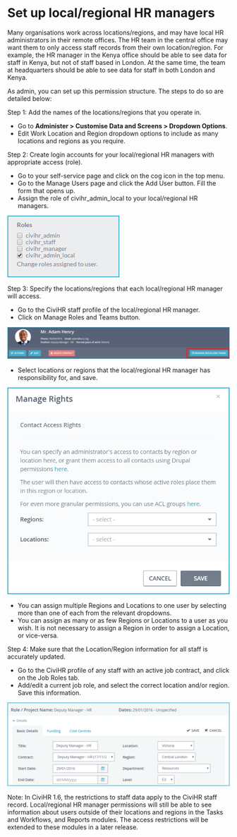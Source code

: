 Set up local/regional HR managers
==========

Many organisations work across locations/regions, and may have local HR administrators in their remote offices. The HR team in the central office may want them to only access staff records from their own location/region. For example, the HR manager in the Kenya office should be able to see data for staff in Kenya, but not of staff based in London. At the same time, the team at headquarters should be able to see data for staff in both London and Kenya. 

As admin, you can set up this permission structure. The steps to do so are detailed below:

Step 1: Add the names of the locations/regions that you operate in. 

-   Go to <b>Administer > Customise Data and Screens > Dropdown Options</b>.
-   Edit Work Location and Region dropdown options to include as many locations and regions as you require.  

Step 2: Create login accounts for your local/regional HR managers with appropriate access (role).

-   Go to your self-service page and click on the cog icon in the top menu. 
-   Go to the Manage Users page and click the Add User button. Fill the form that opens up. 
-   Assign the role of civihr_admin_local to your local/regional HR managers. 


![image](../img/manage-teams-1.png)

Step 3: Specify the locations/regions that each local/regional HR manager will access.

-   Go to the CiviHR staff profile of the local/regional HR manager. 
-   Click on Manage Roles and Teams button. 

![image](../img/manage-teams-2.png)

-   Select locations or regions that the local/regional HR manager has responsibility for, and save.

![image](../img/manage-teams-3.png)

-   You can assign multiple Regions and Locations to one user by selecting more than one of each from the relevant dropdowns. 
-   You can assign as many or as few Regions or Locations to a user as you wish. It is not necessary to assign a Region in order to assign a Location, or vice-versa.

Step 4: Make sure that the Location/Region information for all staff is accurately updated. 

-   Go to the CiviHR profile of any staff with an active job contract, and click on the Job Roles tab. 
-   Add/edit a current job role, and select the correct location and/or region. Save this information. 

![image](../img/manage-teams-4.png)

Note: In CiviHR 1.6, the restrictions to staff data apply to the CiviHR staff record. Local/regional HR manager permissions will still be able to see information about users outside of their locations and regions in the Tasks and Workflows, and Reports modules. The access restrictions will be extended to these modules in a later release.
